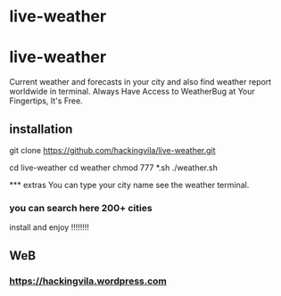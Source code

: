 # live-weather
# live-weather
Current weather and forecasts in your city and also find weather report worldwide in terminal.
Always Have Access to WeatherBug at Your Fingertips, It's Free.

## installation ##

git clone https://github.com/hackingvila/live-weather.git

cd live-weather
cd weather
chmod 777 *.sh
./weather.sh

*** extras
 You can type your city name see the weather terminal.
 
### you can search here 200+ cities 
 
 install and enjoy !!!!!!!!
 
 
 ## WeB ##
 
 ### https://hackingvila.wordpress.com
